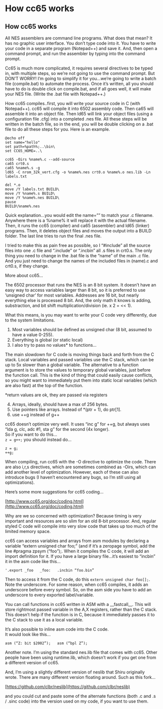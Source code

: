 # How cc65 works

## How cc65 works

All NES assemblers are command line programs. What does that mean? It has no graphic user interface. You don’t type code into it. You have to write your code in a separate program \(Notepad++\) and save it. And, then open a command prompt, and run the assembler by typing into the command prompt.

Cc65 is much more complicated, it requires several directives to be typed in, with multiple steps, so we’re not going to use the command prompt. But DON’T WORRY! I’m going to simplify it for you…we’re going to write a batch file \(compile.bat\) to automate the process. Once it’s written, all you should have to do is double click on compile.bat, and if all goes well, it will make your NES file. \(Write the .bat file with Notepad++.\)

How cc65 compiles..first, you will write your source code in C \(with Notepad++\). cc65 will compile it into 6502 assembly code. Then ca65 will assemble it into an object file. Then ld65 will link your object files \(using a configuration file .cfg\) into a completed .nes file. All these steps will be written in the batch file, so in the end, you will be double clicking on a .bat file to do all these steps for you. Here is an example.

```text
@echo off
set name="hello"
set path=%path%;..\bin\
set CC65_HOME=..\

cc65 -Oirs %name%.c --add-source
ca65 crt0.s
ca65 %name%.s -g
ld65 -C nrom_32k_vert.cfg -o %name%.nes crt0.o %name%.o nes.lib -Ln labels.txt

del *.o
move /Y labels.txt BUILD\ 
move /Y %name%.s BUILD\ 
move /Y %name%.nes BUILD\
pause
BUILD\%name%.nes
```

Quick explanation…you would edit the name=”” to match your .c filename. Anywhere there is a %name% it will replace it with the actual filename. Then, it runs the cc65 \(compiler\) and ca65 \(assembler\) and ld65 \(linker\) programs. Then, it deletes object files and moves the output into a BUILD folder. The last line tries to run the final .nes file.

I tried to make this as pain free as possible, so I “\#include” all the source files into one .c file and “.include” or “.incbin” all .s files in crt0.s. The only thing you need to change in the .bat file is the “name” of the main .c file. And you just need to change the names of the included files in \(name\).c and crt0.s, if they change.

More about cc65…

The 6502 processor that runs the NES is an 8 bit system. It doesn’t have an easy way to access variables larger than 8 bit, so it is preferred to use ‘unsigned char’ for most variables. Addresses are 16 bit, but nearly everything else is processed 8 bit. And, the only math it knows is adding, substraction, and bit shift multiplication/division \(ie. x 2 = &lt;&lt; 1\).

What this means, is you may want to write your C code very differently, due to the system limitations.

1. Most variables should be defined as unsigned char \(8 bit, assumed to have a value 0-255\).  
 2. Everything is global \(or static local\)  
 3. I also try to pass no values\* to functions…

The main slowdown for C code is moving things back and forth from the C stack. Local variables and passed variables use the C stack, which can be up to 5x slower than a global variable. The alternative to a function argument is to store the values to temporary global variables, just before the function call. This is the kind of thing that could easily cause conflicts, so you might want to immediately put them into static local variables \(which are also fast\) at the top of the function.

\*return values are ok, they are passed via registers

4. Arrays, ideally, should have a max of 256 bytes.  
 5. Use pointers like arrays. Instead of \*\(ptr + 1\), do ptr\[1\].  
 6. use ++g instead of g++

cc65 doesn’t optimize very well. It uses “inc g” for ++g, but always uses “lda g, clc, adc \#1, sta g” for the second \(4x longer\).  
So if you want to do this…  
 `z = g++;` you should instead do…  
  
 `z = g;`  
`++g;`

When compiling, run cc65 with the -O directive to optimize the code. There are also i,r,s directives, which are sometimes combined as -Oirs, which can add another level of optimization. However, each of these can also introduce bugs \(I haven’t encountered any bugs, so I’m still using all optimizations\).

Here’s some more suggestions for cc65 coding…

[http://www.cc65.org/doc/coding.html](http://www.cc65.org/doc/coding.html)

Why are we so concerned with optimization? Because timing is very important and resources are so slim for an old 8-bit processor. And, regular styled C code will compile into very slow code that takes up too much of the limited memory space.

cc65 can access variables and arrays from asm modules by declaring a variable “extern unsigned char foo;” \(and if it’s a zeropage symbol, add the line \#pragma zpsym \(“foo”\);. When it compiles the C code, it will add an import definition for it. If you have a large binary file…it’s easiest to “incbin” it in the asm code like this…

`'.export _foo  
 _foo:  
 .incbin “foo.bin”`  
  
Then to access it from the C code, do this `extern unsigned char foo[];`.  
Note the underscore. For some reason, when cc65 compiles, it adds an underscore before every symbol. So, on the asm side you have to add an underscore to every exported label/variable.

You can call functions in cc65 written in ASM with a \_\_fastcall\_\_. This will store rightmost passed variable in the A,X registers, rather than the C stack. This doesn’t help if the function is in C, because it immediately passes it to the C stack to use it as a local variable.

It’s also possible to inline asm code into the C code.  
It would look like this…

`asm (“Z: bit $2002”);  
asm (“bpl Z”);`

Another note. I’m using the standard nes.lib file that comes with cc65. Other people have been using runtime.lib, which doesn’t work if you get one from a different version of cc65.

And, I’m using a slightly different version of neslib that Shiru originally wrote. There are many different version floating around. Such as this fork…

[https://github.com/clbr/neslib](https://github.com/clbr/neslib)

and you could cut and paste some of the alternate functions \(both .c and .s / .sinc code\) into the version used on my code, if you want to use them.

